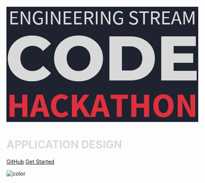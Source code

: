 <!-- _coverpage.md -->
<!-- background image -->

![](_media/engg_stream_hackathon.png)
# <span style="color:#d9d9d9">**APPLICATION DESIGN**</span>

[GitHub](https://github.com/docsifyjs/docsify/)
[Get Started](#docsify)


<!-- background color -->

![color](#1f222f)